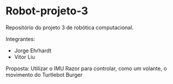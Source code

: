 # Robot-projeto-3

Repositório do projeto 3 de robótica computacional.

Integrantes:
* Jorge Ehrhardt
* Vitor Liu

Proposta:
Utilizar o IMU Razor para controlar, como um volante, o movimento do Turtlebot Burger